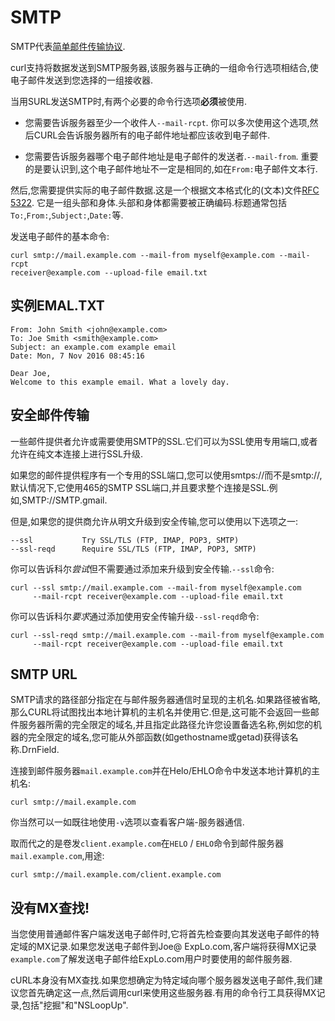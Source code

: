 
# SMTP

SMTP代表[简单邮件传输协议](https://en.wikipedia.org/wiki/Simple_Mail_Transfer_Protocol).

curl支持将数据发送到SMTP服务器,该服务器与正确的一组命令行选项相结合,使电子邮件发送到您选择的一组接收器.

当用SURL发送SMTP时,有两个必要的命令行选项**必须**被使用.

-   您需要告诉服务器至少一个收件人`--mail-rcpt`. 你可以多次使用这个选项,然后CURL会告诉服务器所有的电子邮件地址都应该收到电子邮件.

-   您需要告诉服务器哪个电子邮件地址是电子邮件的发送者.`--mail-from`. 重要的是要认识到,这个电子邮件地址不一定是相同的,如在`From:`电子邮件文本行.

然后,您需要提供实际的电子邮件数据.这是一个根据文本格式化的(文本)文件[RFC 5322](https://tools.ietf.org/html/rfc5322.html). 它是一组头部和身体.头部和身体都需要被正确编码.标题通常包括`To:`,`From:`,`Subject:`,`Date:`等.

发送电子邮件的基本命令:

```
curl smtp://mail.example.com --mail-from myself@example.com --mail-rcpt
receiver@example.com --upload-file email.txt
```

## 实例EMAL.TXT

```
From: John Smith <john@example.com>
To: Joe Smith <smith@example.com>
Subject: an example.com example email
Date: Mon, 7 Nov 2016 08:45:16

Dear Joe,
Welcome to this example email. What a lovely day.
```

## 安全邮件传输

一些邮件提供者允许或需要使用SMTP的SSL.它们可以为SSL使用专用端口,或者允许在纯文本连接上进行SSL升级.

如果您的邮件提供程序有一个专用的SSL端口,您可以使用smtps://而不是smtp://,默认情况下,它使用465的SMTP SSL端口,并且要求整个连接是SSL.例如,SMTP://SMTP.gmail.

但是,如果您的提供商允许从明文升级到安全传输,您可以使用以下选项之一:

```
--ssl           Try SSL/TLS (FTP, IMAP, POP3, SMTP)
--ssl-reqd      Require SSL/TLS (FTP, IMAP, POP3, SMTP)
```

你可以告诉科尔*尝试*但不需要通过添加来升级到安全传输.`--ssl`命令:

```
curl --ssl smtp://mail.example.com --mail-from myself@example.com
     --mail-rcpt receiver@example.com --upload-file email.txt
```

你可以告诉科尔*要求*通过添加使用安全传输升级`--ssl-reqd`命令:

```
curl --ssl-reqd smtp://mail.example.com --mail-from myself@example.com
     --mail-rcpt receiver@example.com --upload-file email.txt
```

## SMTP URL

SMTP请求的路径部分指定在与邮件服务器通信时呈现的主机名.如果路径被省略,那么CURL将试图找出本地计算机的主机名并使用它.但是,这可能不会返回一些邮件服务器所需的完全限定的域名,并且指定此路径允许您设置备选名称,例如您的机器的完全限定的域名,您可能从外部函数(如gethostname或getad)获得该名称.DrnField.

连接到邮件服务器`mail.example.com`并在Helo/EHLO命令中发送本地计算机的主机名:

```
curl smtp://mail.example.com
```

你当然可以一如既往地使用`-v`选项以查看客户端-服务器通信.

取而代之的是卷发`client.example.com`在`HELO` / `EHLO`命令到邮件服务器`mail.example.com`,用途:

```
curl smtp://mail.example.com/client.example.com
```

## 没有MX查找!

当您使用普通邮件客户端发送电子邮件时,它将首先检查要向其发送电子邮件的特定域的MX记录.如果您发送电子邮件到Joe@ ExpLo.com,客户端将获得MX记录`example.com`了解发送电子邮件给ExpLo.com用户时要使用的邮件服务器.

cURL本身没有MX查找.如果您想确定为特定域向哪个服务器发送电子邮件,我们建议您首先确定这一点,然后调用curl来使用这些服务器.有用的命令行工具获得MX记录,包括"挖掘"和"NSLoopUp".
